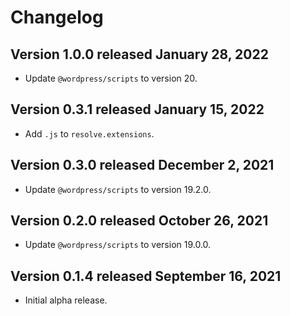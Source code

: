 # Changelog

## Version 1.0.0 released January 28, 2022

- Update `@wordpress/scripts` to version 20.

## Version 0.3.1 released January 15, 2022

- Add `.js` to `resolve.extensions`.
## Version 0.3.0 released December 2, 2021

- Update `@wordpress/scripts` to version 19.2.0.

## Version 0.2.0 released October 26, 2021

- Update `@wordpress/scripts` to version 19.0.0.

## Version 0.1.4 released September 16, 2021

- Initial alpha release.
